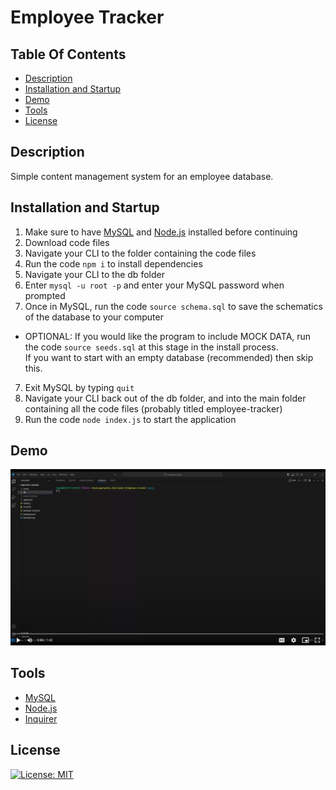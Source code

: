 # Employee Tracker

## Table Of Contents
* [Description](#description)
* [Installation and Startup](#installation-and-startup)
* [Demo](#demo)
* [Tools](#tools)
* [License](#license)

## Description
Simple content management system for an employee database.

## Installation and Startup
1. Make sure to have [MySQL](https://www.mysql.com/) and [Node.js](https://nodejs.org/en) installed before continuing
2. Download code files
3. Navigate your CLI to the folder containing the code files
4. Run the code `npm i` to install dependencies
5. Navigate your CLI to the db folder
6. Enter `mysql -u root -p` and enter your MySQL password when prompted
6. Once in MySQL, run the code `source schema.sql` to save the schematics of the database to your computer
* OPTIONAL: If you would like the program to include MOCK DATA, run the code `source seeds.sql` at this stage in the install process. \
    If you want to start with an empty database (recommended) then skip this.
7. Exit MySQL by typing `quit`
8. Navigate your CLI back out of the db folder, and into the main folder containing all the code files (probably titled employee-tracker)
9. Run the code `node index.js` to start the application

## Demo
[![thumbnail of video walkthrough](./assets/vid-screenshot.png)](https://drive.google.com/file/d/1JmkqrxrU65N0q28psYhiM0kBGPIJuX9-/view?usp=sharing)

## Tools
* [MySQL](https://www.mysql.com/)
* [Node.js](https://nodejs.org/en)
* [Inquirer](https://www.npmjs.com/package/inquirer)


## License
[![License: MIT](https://img.shields.io/badge/License-MIT-yellow.svg)](https://opensource.org/licenses/MIT)